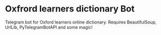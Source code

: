 # Oxfrord learners dictionary Bot
Telegram bot for Oxford learners online dictionary.
Requires BeautifulSoup, UrlLib, PyTelegramBotAPI and some magic!
